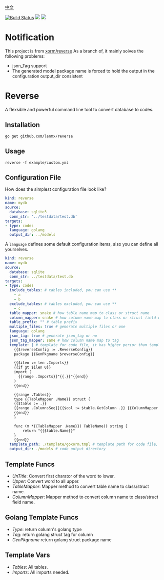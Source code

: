 [中文](README_CN.md)

[![Build Status](https://drone.gitea.com/api/badges/xorm/reverse/status.svg)](https://drone.gitea.com/xorm/reverse) [![](http://gocover.io/_badge/xorm.io/xorm)](https://gocover.io/xorm.io/reverse)
[![](https://goreportcard.com/badge/xorm.io/reverse)](https://goreportcard.com/report/xorm.io/reverse)

# Notification

This project is from [xorm/reverse](https://gitea.com/xorm/reverse) As a branch of, it mainly solves the following problems:

* json_Tag support 
* The generated model package name is forced to hold the output in the configuration output_dir consistent


# Reverse

A flexsible and powerful command line tool to convert database to codes.

## Installation

```
go get github.com/lenmx/reverse
```

## Usage

```
reverse -f example/custom.yml
```

## Configuration File

How does the simplest configuration file look like?

```yml
kind: reverse
name: mydb
source:
  database: sqlite3
  conn_str: '../testdata/test.db'
targets:
- type: codes
  language: golang
  output_dir: ../models
```

A `language` defines some default configuration items, also you can define all yourselves.

```yml
kind: reverse
name: mydb
source:
  database: sqlite
  conn_str: ../testdata/test.db
targets:
- type: codes
  include_tables: # tables included, you can use **
    - a
    - b
  exclude_tables: # tables excluded, you can use **
    - c
  table_mapper: snake # how table name map to class or struct name
  column_mapper: snake # how column name map to class or struct field name
  table_prefix: "" # table prefix
  multiple_files: true # generate multiple files or one
  language: golang
  json_tag: true # generate json_tag or no
  json_tag_mapper: same # how column name map to tag
  template: | # template for code file, it has higher perior than template_path
    {{$reverseConfig := .ReverseConfig}}
    package {{GenPkgname $reverseConfig}}

    {{$ilen := len .Imports}}
    {{if gt $ilen 0}}
    import (
      {{range .Imports}}"{{.}}"{{end}}
    )
    {{end}}

    {{range .Tables}}
    type {{TableMapper .Name}} struct {
    {{$table := .}}
    {{range .ColumnsSeq}}{{$col := $table.GetColumn .}}	{{ColumnMapper $col.Name}}	{{Type $col}} `{{Tag $table $col $reverseConfig}}`
    {{end}}
    }

    func (m *{{TableMapper .Name}}) TableName() string {
    	return "{{$table.Name}}"
    }
    {{end}}
  template_path: ./template/goxorm.tmpl # template path for code file, it has higher perior than template field on language
  output_dir: ./models # code output directory
```

## Template Funcs

- *UnTitle*: Convert first charator of the word to lower.
- *Upper*: Convert word to all upper.
- *TableMapper*: Mapper method to convert table name to class/struct name.
- *ColumnMapper*: Mapper method to convert column name to class/struct field name.

## Golang Template Funcs

- *Type*: return column's golang type
- *Tag*: return golang struct tag for column
- *GenPkgname* return golang struct package name

## Template Vars

- *Tables*: All tables.
- *Imports*: All imports needed.